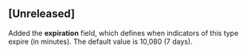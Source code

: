 ## [Unreleased]
Added the **expiration** field, which defines when indicators of this type expire (in minutes). The default value is 10,080 (7 days).
